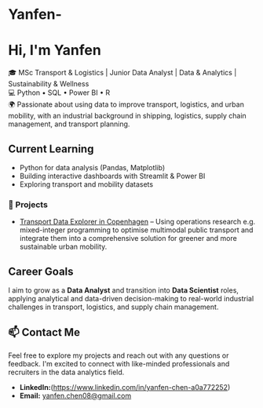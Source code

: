 # Yanfen-
# Hi, I'm Yanfen
🎓 MSc Transport & Logistics | Junior Data Analyst | Data & Analytics | Sustainability & Wellness  
💻 Python • SQL • Power BI • R  
🌍 Passionate about using data to improve transport, logistics, and urban mobility, with an industrial background in shipping, logistics, supply chain management, and transport planning.  


## Current Learning
- Python for data analysis (Pandas, Matplotlib)  
- Building interactive dashboards with Streamlit & Power BI  
- Exploring transport and mobility datasets  

### 🧠 Projects
- [Transport Data Explorer in Copenhagen](Urban-Transport-Optimisation) – Using operations research e.g. mixed-integer programming to optimise multimodal public transport and integrate them into a comprehensive solution for greener and more sustainable urban mobility.

## Career Goals
I aim to grow as a **Data Analyst** and transition into **Data Scientist** roles, applying analytical and data-driven decision-making to real-world industrial challenges in transport, logistics, and supply chain management.  

  
## 📫 Contact Me
Feel free to explore my projects and reach out with any questions or feedback. I'm excited to connect with like-minded professionals and recruiters in the data analytics field.  
- **LinkedIn:**(https://www.linkedin.com/in/yanfen-chen-a0a772252)
- **Email:** yanfen.chen08@gmail.com
